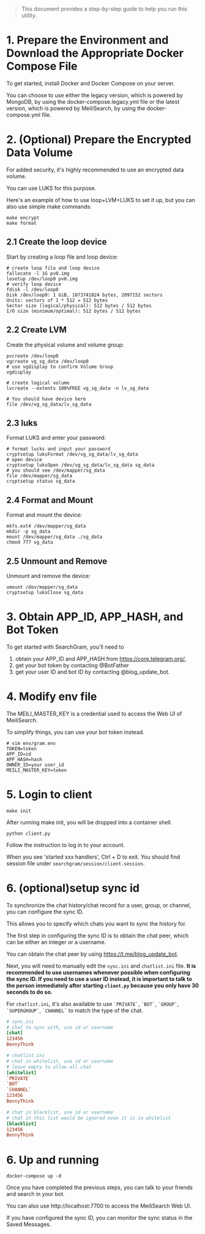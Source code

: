 > This document provides a step-by-step guide to help you run this utility.

# 1. Prepare the Environment and Download the Appropriate Docker Compose File

To get started, install Docker and Docker Compose on your server.

You can choose to use either the legacy version, which is powered by MongoDB, by using the docker-compose.legacy.yml
file
or the latest version, which is powered by MeiliSearch, by using the docker-compose.yml file.

# 2. (Optional) Prepare the Encrypted Data Volume

For added security, it's highly recommended to use an encrypted data volume.

You can use LUKS for this purpose.

Here's an example of how to use loop+LVM+LUKS to set it up, but you can also use simple make commands:

```shell
make encrypt
make format
```

## 2.1 Create the loop device

Start by creating a loop file and loop device:

```shell
# create loop file and loop device
fallocate -l 1G pv0.img
losetup /dev/loop0 pv0.img
# verify loop device
fdisk -l /dev/loop0
Disk /dev/loop0: 1 GiB, 1073741824 bytes, 2097152 sectors
Units: sectors of 1 * 512 = 512 bytes
Sector size (logical/physical): 512 bytes / 512 bytes
I/O size (minimum/optimal): 512 bytes / 512 bytes

```

## 2.2 Create LVM

Create the physical volume and volume group:

```shell
pvcreate /dev/loop0
vgcreate vg_sg_data /dev/loop0
# use vgdisplay to confirm Volume Group
vgdisplay

# create logical volume
lvcreate --extents 100%FREE vg_sg_data -n lv_sg_data

# You should have device here
file /dev/vg_sg_data/lv_sg_data
```

## 2.3 luks

Format LUKS and enter your password:

```shell
# format lucks and input your password
cryptsetup luksFormat /dev/vg_sg_data/lv_sg_data
# open device
cryptsetup luksOpen /dev/vg_sg_data/lv_sg_data sg_data
# you should see /dev/mapper/sg_data
file /dev/mapper/sg_data
cryptsetup status sg_data
```

## 2.4 Format and Mount

Format and mount the device:

```shell
mkfs.ext4 /dev/mapper/sg_data
mkdir -p sg_data
mount /dev/mapper/sg_data ./sg_data
chmod 777 sg_data
```

## 2.5 Unmount and Remove

Unmount and remove the device:

```shell
umount /dev/mapper/sg_data
cryptsetup luksClose sg_data
````

# 3. Obtain APP_ID, APP_HASH, and Bot Token

To get started with SearchGram, you'll need to

1. obtain your APP_ID and APP_HASH from https://core.telegram.org/,
2. get your bot token by contacting @BotFather
3. get your user ID and bot ID by contacting @blog_update_bot.

# 4. Modify env file

The MEILI_MASTER_KEY is a credential used to access the Web UI of MeiliSearch.

To simplify things, you can use your bot token instead.

```shell
# vim env/gram.env
TOKEN=token
APP_ID=id
APP_HASH=hash
OWNER_ID=your user_id
MEILI_MASTER_KEY=token
```

# 5. Login to client

```shell
make init
```

After running make init, you will be dropped into a container shell.

```shell
python client.py
```

Follow the instruction to log in to your account.

When you see 'started xxx handlers', Ctrl + D to exit. You should find session file
under `searchgram/session/client.session`.

# 6. (optional)setup sync id

To synchronize the chat history/chat record for a user, group, or channel, you can configure the sync ID.

This allows you to specify which chats you want to sync the history for.

The first step in configuring the sync ID is to obtain the chat peer, which can be either an integer or a username.

You can obtain the chat peer by using https://t.me/blog_update_bot.

Next, you will need to manually edit the `sync.ini` and `chatlist.ini` file.
**It is recommended to use usernames whenever possible when configuring the sync ID.
If you need to use a user ID instead, it is important to talk to the person immediately after starting `client.py`
because you only have 30 seconds to do so.**

For `chatlist.ini`, it's also available to use `` `PRIVATE` ``, `` `BOT` ``, `` `GROUP` ``, `` `SUPERGROUP` ``, `` `CHANNEL` `` to match the type of the chat.

```ini
# sync.ini
# chat to sync with, use id or username
[chat]
123456
BennyThink
```

```ini
# chatlist.ini
# chat in whitelist, use id or username
# leave empty to allow all chat
[whitelist]
`PRIVATE`
`BOT`
`CHANNEL`
123456
BennyThink

# chat in blacklist, use id or username
# chat in this list would be ignored even it is in whitelist
[blacklist]
123456
BennyThink
```

# 6. Up and running

```shell
docker-compose up -d
```

Once you have completed the previous steps, you can talk to your friends and search in your bot.

You can also use http://localhost:7700 to access the MeiliSearch Web UI.

If you have configured the sync ID, you can monitor the sync status in the Saved Messages.
